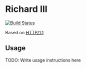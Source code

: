 # Richard III

[![Build Status](https://secure.travis-ci.org/ben-biddington/richard_iii.png)](http://travis-ci.org/ben-biddington/richard_iii)

Based on [HTTP/1.1](http://www.w3.org/Protocols/rfc2616/rfc2616-sec5.html)

## Usage

TODO: Write usage instructions here